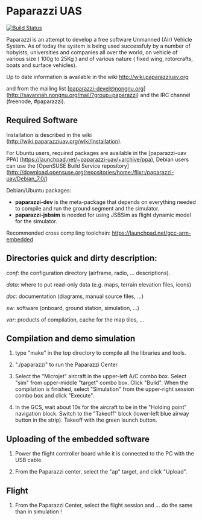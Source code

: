 Paparazzi UAS
=============

[![Build Status](https://travis-ci.org/paparazzi/paparazzi.png?branch=v5.2)](https://travis-ci.org/paparazzi/paparazzi)



Paparazzi is an attempt to develop a free software Unmanned (Air) Vehicle System.
 As of today the system is being used successfuly by a number of hobyists, universities and companies all over the world, on vehicle of various size ( 100g to 25Kg ) and of various nature ( fixed wing, rotorcrafts, boats and surface vehicles).

Up to date information is available in the wiki http://wiki.paparazziuav.org

and from the mailing list [paparazzi-devel@nongnu.org] (http://savannah.nongnu.org/mail/?group=paparazzi)
and the IRC channel (freenode, #paparazzi).


Required Software
-----------------

Installation is described in the wiki (http://wiki.paparazziuav.org/wiki/Installation).

For Ubuntu users, required packages are available in the [paparazzi-uav PPA] (https://launchpad.net/~paparazzi-uav/+archive/ppa),
Debian users can use the [OpenSUSE Build Service repository] (http://download.opensuse.org/repositories/home:/flixr:/paparazzi-uav/Debian_7.0/)

Debian/Ubuntu packages:
- **paparazzi-dev** is the meta-package that depends on everything needed to compile and run the ground segment and the simulator.
- **paparazzi-jsbsim** is needed for using JSBSim as flight dynamic model for the simulator.

Recommended cross compiling toolchain: https://launchpad.net/gcc-arm-embedded


Directories quick and dirty description:
----------------------------------------

_conf_: the configuration directory (airframe, radio, ... descriptions).

_data_: where to put read-only data (e.g. maps, terrain elevation files, icons)

_doc_: documentation (diagrams, manual source files, ...)

_sw_: software (onboard, ground station, simulation, ...)

_var_: products of compilation, cache for the map tiles, ...


Compilation and demo simulation
-------------------------------

1. type "make" in the top directory to compile all the libraries and tools.

2. "./paparazzi" to run the Paparazzi Center

3. Select the "Microjet" aircraft in the upper-left A/C combo box.
  Select "sim" from upper-middle "target" combo box. Click "Build".
  When the compilation is finished, select "Simulation" from
  the upper-right session combo box and click "Execute".

4. In the GCS, wait about 10s for the aircraft to be in the "Holding point" navigation block.
  Switch to the "Takeoff" block (lower-left blue airway button in the strip).
  Takeoff with the green launch button.

Uploading of the embedded software
----------------------------------

1. Power the flight controller board while it is connected to the PC with the USB cable.

2. From the Paparazzi center, select the "ap" target, and click "Upload".


Flight
------

1.  From the Paparazzi Center, select the flight session and ... do the same than in simulation !
